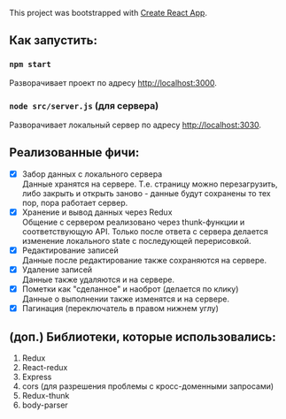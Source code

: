 This project was bootstrapped with [Create React App](https://github.com/facebook/create-react-app).

## Как запустить:

### `npm start`

Разворачивает проект по адресу [http://localhost:3000](http://localhost:3000).

### `node src/server.js` (для сервера)

Разворачивает локальный сервер по адресу [http://localhost:3030](http://localhost:3030).

## Реализованные фичи:
- [x] Забор данных с локального сервера\
Данные хранятся на сервере. Т.е. страницу можно перезагрузить, либо закрыть и открыть заново - данные будут сохранены то тех пор, пора работает сервер.
- [x] Хранение и вывод данных через Redux\
Общение с сервером реализовано через thunk-функции и соответствующую API. Только после ответа с сервера делается изменение локального state с последующей перерисовкой.
- [x] Редактирование записей\
Данные после редактирование также сохраняются на сервере.
- [x] Удаление записей\
Данные также удаляются и на сервере.
- [x] Пометки как "сделанное" и наоброт (делается по клику)\
Данные о выполнении также изменятся и на сервере.
- [x] Пагинация (переключатель в правом нижнем углу)

## (доп.) Библиотеки, которые использовались:
1. Redux
2. React-redux
3. Express
4. cors (для разрешения проблемы с кросс-доменными запросами)
5. Redux-thunk
6. body-parser